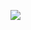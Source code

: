 ![](https://slack-imgs.com/?c=1&o1=ro&url=https%3A%2F%2Frepository-images.githubusercontent.com%2F209028518%2Fce12a580-3acc-11eb-9199-4cd327fd435f)
